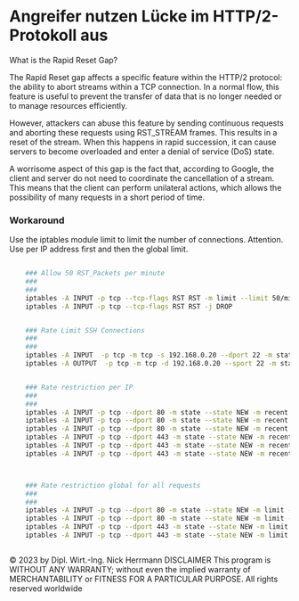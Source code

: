 # Angreifer nutzen Lücke im HTTP/2-Protokoll aus

What is the Rapid Reset Gap?

The Rapid Reset gap affects a specific feature within the HTTP/2 protocol: the ability to abort streams within a TCP connection. In a normal flow, this feature is useful to prevent the transfer of data that is no longer needed or to manage resources efficiently.

However, attackers can abuse this feature by sending continuous requests and aborting these requests using RST_STREAM frames. This results in a reset of the stream. When this happens in rapid succession, it can cause servers to become overloaded and enter a denial of service (DoS) state.

A worrisome aspect of this gap is the fact that, according to Google, the client and server do not need to coordinate the cancellation of a stream. This means that the client can perform unilateral actions, which allows the possibility of many requests in a short period of time.

### Workaround

Use the iptables module limit to limit the number of connections. Attention. Use per IP address first and then the global limit.

```bash

    ### Allow 50 RST_Packets per minute
    ###
    ###
    iptables -A INPUT -p tcp --tcp-flags RST RST -m limit --limit 50/min -j ACCEPT
    iptables -A INPUT -p tcp --tcp-flags RST RST -j DROP


    ### Rate Limit SSH Connections
    ###
    ###
    iptables -A INPUT  -p tcp -m tcp -s 192.168.0.20 --dport 22 -m state --state NEW,ESTABLISHED -m limit --limit 3/min --limit-burst 5 -j ACCEPT
    iptables -A OUTPUT  -p tcp -m tcp -d 192.168.0.20 --sport 22 -m state --state ESTABLISHED,RELATED -j ACCEPT


    ### Rate restriction per IP
    ###
    ###
    iptables -A INPUT -p tcp --dport 80 -m state --state NEW -m recent --set
    iptables -A INPUT -p tcp --dport 80 -m state --state NEW -m recent --update --seconds 1 --hitcount 50 -j LOG --log-prefix "RateLimit DROP 80: "
    iptables -A INPUT -p tcp --dport 80 -m state --state NEW -m recent --update --seconds 1 --hitcount 50 -j DROP
    iptables -A INPUT -p tcp --dport 443 -m state --state NEW -m recent --set
    iptables -A INPUT -p tcp --dport 443 -m state --state NEW -m recent --update --seconds 1 --hitcount 50 -j LOG --log-prefix "RateLimit DROP 443: "
    iptables -A INPUT -p tcp --dport 443 -m state --state NEW -m recent --update --seconds 1 --hitcount 50 -j DROP



    ### Rate restriction global for all requests
    ###
    ###
    iptables -A INPUT -p tcp --dport 80 -m state --state NEW -m limit --limit 50/sec --limit-burst 100 -j LOG --log-prefix "RateLimit ACCEPT 80: "
    iptables -A INPUT -p tcp --dport 80 -m state --state NEW -m limit --limit 50/sec --limit-burst 100 -j ACCEPT
    iptables -A INPUT -p tcp --dport 443 -m state --state NEW -m limit --limit 50/sec --limit-burst 100 -j LOG --log-prefix "RateLimit ACCEPT 443: "
    iptables -A INPUT -p tcp --dport 443 -m state --state NEW -m limit --limit 50/sec --limit-burst 100 -j ACCEPT



```

© 2023 by Dipl. Wirt.-Ing. Nick Herrmann
DISCLAIMER
This program is WITHOUT ANY WARRANTY; without even the implied warranty of
MERCHANTABILITY or FITNESS FOR A PARTICULAR PURPOSE.
All rights reserved worldwide
